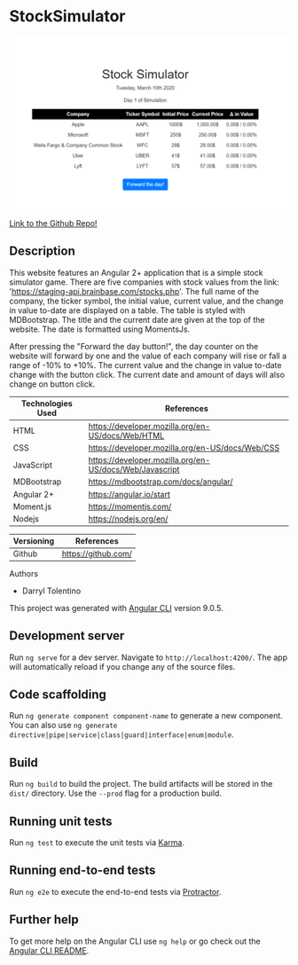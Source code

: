 # StockSimulator

![New Screenshot](src/stocksimulator.png)

[Link to the Github Repo!](https://github.com/DarrylJLTolentino/StockSimulator)

## Description

This website features an Angular 2+ application that is a simple stock simulator game. There are five companies with stock values from the link: 'https://staging-api.brainbase.com/stocks.php'. The full name of the company, the ticker symbol, the initial value, current value, and the change in value to-date are displayed on a table. The table is styled with MDBootstrap. The title and the current date are given at the top of the website. The date is formatted using MomentsJs. 

After pressing the "Forward the day button!", the day counter on the website will forward by one and the value of each company will rise or fall a range of -10% to +10%. The current value and the change in value to-date change with the button click. The current date and amount of days will also change on button click.

| Technologies Used | References |
| ----------------- | ---------- |
| HTML | https://developer.mozilla.org/en-US/docs/Web/HTML |
| CSS | https://developer.mozilla.org/en-US/docs/Web/CSS |
| JavaScript | https://developer.mozilla.org/en-US/docs/Web/Javascript |
| MDBootstrap | https://mdbootstrap.com/docs/angular/ |
| Angular 2+ | https://angular.io/start |
| Moment.js | https://momentjs.com/ |
| Nodejs | https://nodejs.org/en/ |

| Versioning | References |
| ---------- | ---------- |
| Github | https://github.com/ |

Authors
- Darryl Tolentino

This project was generated with [Angular CLI](https://github.com/angular/angular-cli) version 9.0.5.

## Development server

Run `ng serve` for a dev server. Navigate to `http://localhost:4200/`. The app will automatically reload if you change any of the source files.

## Code scaffolding

Run `ng generate component component-name` to generate a new component. You can also use `ng generate directive|pipe|service|class|guard|interface|enum|module`.

## Build

Run `ng build` to build the project. The build artifacts will be stored in the `dist/` directory. Use the `--prod` flag for a production build.

## Running unit tests

Run `ng test` to execute the unit tests via [Karma](https://karma-runner.github.io).

## Running end-to-end tests

Run `ng e2e` to execute the end-to-end tests via [Protractor](http://www.protractortest.org/).

## Further help

To get more help on the Angular CLI use `ng help` or go check out the [Angular CLI README](https://github.com/angular/angular-cli/blob/master/README.md).

